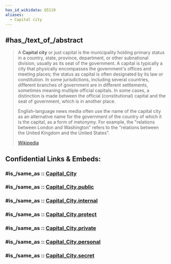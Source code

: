 ```yaml
---
has_id_wikidata: Q5119
aliases:
  - Capital city
---
```



## #has_/text_of_/abstract 

> A **Capital city** or just capital is the municipality holding primary status in a country, state, province, department, or other subnational division, usually as its seat of the government. A capital is typically a city that physically encompasses the government's offices and meeting places; the status as capital is often designated by its law or constitution. In some jurisdictions, including several countries, different branches of government are in different settlements, sometimes meaning multiple official capitals. In some cases, a distinction is made between the official (constitutional) capital and the seat of government, which is in another place. 
>
> English-language news media often use the name of the capital city as an alternative name for the government of the country of which it is the capital, as a form of metonymy. For example, the "relations between London and Washington" refers to the "relations between the United Kingdom and the United States".
>
> [Wikipedia](https://en.wikipedia.org/wiki/Capital%20city) 


## Confidential Links & Embeds: 

### #is_/same_as :: [Capital_City](/_Standards/Earth/Geography/Capital_City.md) 

### #is_/same_as :: [Capital_City.public](/_public/Earth/Geography/Capital_City.public.md) 

### #is_/same_as :: [Capital_City.internal](/_internal/Earth/Geography/Capital_City.internal.md) 

### #is_/same_as :: [Capital_City.protect](/_protect/Earth/Geography/Capital_City.protect.md) 

### #is_/same_as :: [Capital_City.private](/_private/Earth/Geography/Capital_City.private.md) 

### #is_/same_as :: [Capital_City.personal](/_personal/Earth/Geography/Capital_City.personal.md) 

### #is_/same_as :: [Capital_City.secret](/_secret/Earth/Geography/Capital_City.secret.md)

